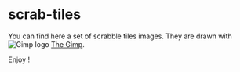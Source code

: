 # scrab-tiles

You can find here a set of scrabble tiles images. They are drawn with ![Gimp logo](https://www.gimp.org/images/wilbericon.svg "Gimp Logo") [The Gimp](https://www.gimp.org/downloads/).

Enjoy !

